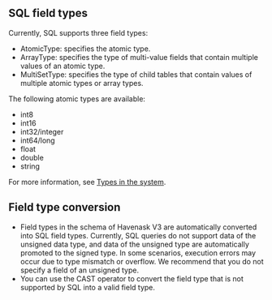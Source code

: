 ## SQL field types
Currently, SQL supports three field types:
* AtomicType: specifies the atomic type.
* ArrayType: specifies the type of multi-value fields that contain multiple values of an atomic type.
* MultiSetType: specifies  the type of child tables that contain values of multiple atomic types or array types.

The following atomic types are available:
* int8
* int16
* int32/integer
* int64/long
* float
* double
* string

For more information, see [Types in the system](https://help.aliyun.com/document_detail/398599.htm).

## Field type conversion
* Field types in the schema of Havenask V3 are automatically converted into SQL field types. Currently, SQL queries do not support data of the unsigned data type, and data of the unsigned type are automatically promoted to the signed type. In some scenarios, execution errors may occur due to type mismatch or overflow. We recommend that you do not specify a field of an unsigned type.
* You can use the CAST operator to convert the field type that is not supported by SQL into a valid field type.